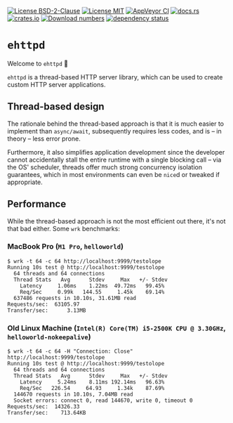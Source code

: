 [![License BSD-2-Clause](https://img.shields.io/badge/License-BSD--2--Clause-blue.svg)](https://opensource.org/licenses/BSD-2-Clause)
[![License MIT](https://img.shields.io/badge/License-MIT-blue.svg)](https://opensource.org/licenses/MIT)
[![AppVeyor CI](https://ci.appveyor.com/api/projects/status/github/KizzyCode/ehttpd-rust?svg=true)](https://ci.appveyor.com/project/KizzyCode/ehttpd-rust)
[![docs.rs](https://docs.rs/ehttpd/badge.svg)](https://docs.rs/ehttpd)
[![crates.io](https://img.shields.io/crates/v/ehttpd.svg)](https://crates.io/crates/ehttpd)
[![Download numbers](https://img.shields.io/crates/d/ehttpd.svg)](https://crates.io/crates/ehttpd)
[![dependency status](https://deps.rs/crate/ehttpd/0.3.0/status.svg)](https://deps.rs/crate/ehttpd/0.3.0)


# `ehttpd`
Welcome to `ehttpd` 🎉

`ehttpd` is a thread-based HTTP server library, which can be used to create custom HTTP server applications.


## Thread-based design
The rationale behind the thread-based approach is that it is much easier to implement than `async/await`, subsequently requires less codes, and is – in theory – less error prone.

Furthermore, it also simplifies application development since the developer cannot accidentally stall the entire runtime
with a single blocking call – via the OS' scheduler, threads offer much strong concurrency isolation guarantees, which
in most environments can even be `nice`d or tweaked if appropriate.


## Performance
While the thread-based approach is not the most efficient out there, it's not that bad either. Some `wrk` benchmarks:

### MacBook Pro (`M1 Pro`, `helloworld`)
```ignore
$ wrk -t 64 -c 64 http://localhost:9999/testolope
Running 10s test @ http://localhost:9999/testolope
  64 threads and 64 connections
  Thread Stats   Avg      Stdev     Max   +/- Stdev
    Latency     1.06ms    1.22ms  49.72ms   99.45%
    Req/Sec     0.99k   144.55     1.45k    69.14%
  637486 requests in 10.10s, 31.61MB read
Requests/sec:  63105.97
Transfer/sec:      3.13MB
```

### Old Linux Machine (`Intel(R) Core(TM) i5-2500K CPU @ 3.30GHz`, `helloworld-nokeepalive`)
```ignore
$ wrk -t 64 -c 64 -H "Connection: Close" http://localhost:9999/testolope
Running 10s test @ http://localhost:9999/testolope
  64 threads and 64 connections
  Thread Stats   Avg      Stdev     Max   +/- Stdev
    Latency     5.24ms    8.11ms 192.14ms   96.63%
    Req/Sec   226.54     64.93     1.34k    87.69%
  144670 requests in 10.10s, 7.04MB read
  Socket errors: connect 0, read 144670, write 0, timeout 0
Requests/sec:  14326.33
Transfer/sec:    713.64KB
```
